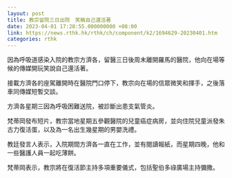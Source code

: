 ```yaml
---
layout: post
title: 教宗留院三日出院　笑稱自己還活著
date: 2023-04-01 17:28:55.000000000 +08:00
link: https://news.rthk.hk/rthk/ch/component/k2/1694629-20230401.htm
categories: rthk
---
```


因為呼吸道感染入院的教宗方濟各，留醫三日後周末離開羅馬的醫院，他向在場等候的傳媒開玩笑說自己還活著。

接載方濟各的座駕離開時在醫院門口停下，教宗向在場的信眾微笑和揮手，之後落車同傳媒短暫交談。

方濟各星期三因為呼吸困難送院，被診斷出患支氣管炎。

梵蒂岡發布短片，教宗當地星期五參觀醫院的兒童癌症病房，並向住院兒童派發朱古力復活蛋，以及為一名出生幾星期的男嬰洗禮。

教廷發言人表示，入院期間方濟各一直在工作，並有閱讀報紙，而星期四晚，他和一些醫護人員一起吃薄餅。

梵蒂岡表示，教宗將在復活節主持多項重要儀式，包括聖伯多祿廣場主持彌撒。
